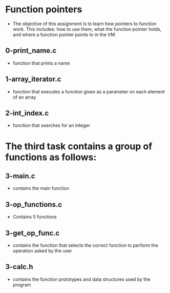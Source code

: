 # Function pointers
* The objective of this assignment is to learn how pointers to function work. This includes: how to use them, what the function pointer holds, and where a function pointer points to in the VM

## 0-print_name.c
* function that prints a name

## 1-array_iterator.c
* function that executes a function given as a parameter on each element of an array

## 2-int_index.c
* function that searches for an integer

# The third task contains a group of functions as follows:

## 3-main.c
* contains the main function

## 3-op_functions.c
* Contains 5 functions

## 3-get_op_func.c
* contains the function that selects the correct function to perform the operation asked by the user

## 3-calc.h
* contains the function prototypes and data structures used by the program
